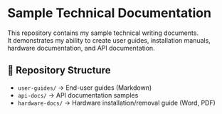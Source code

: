 # Sample Technical Documentation

This repository contains my sample technical writing documents.  
It demonstrates my ability to create user guides, installation manuals, hardware documentation, and API documentation.

## 📂 Repository Structure
- `user-guides/` → End-user guides (Markdown)
- `api-docs/` → API documentation samples
- `hardware-docs/` → Hardware installation/removal guide (Word, PDF)
